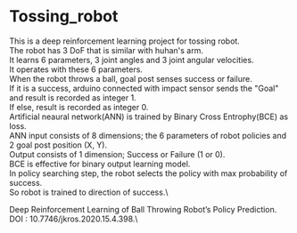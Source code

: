 # Tossing_robot

This is a deep reinforcement learning project for tossing robot.\
The robot has 3 DoF that is similar with huhan's arm.\
It learns 6 parameters, 3 joint angles and 3 joint angular velocities.\
It operates with these 6 parameters.\
When the robot throws a ball, goal post senses success or failure.\
If it is a success, arduino connected with impact sensor sends the "Goal" and result is recorded as integer 1.\
If else, result is recorded as integer 0.\
Artificial neaural network(ANN) is trained by Binary Cross Entrophy(BCE) as loss.\
ANN input consists of 8 dimensions; the 6 parameters of robot policies and 2 goal post position (X, Y).\
Output consists of 1 dimension; Success or Failure (1 or 0).\
BCE is effective for binary output learning model.\
In policy searching step, the robot selects the policy with max probability of success.\
So robot is trained to direction of success.\\

Deep Reinforcement Learning of Ball Throwing Robot’s Policy Prediction.\
DOI : 10.7746/jkros.2020.15.4.398.\
